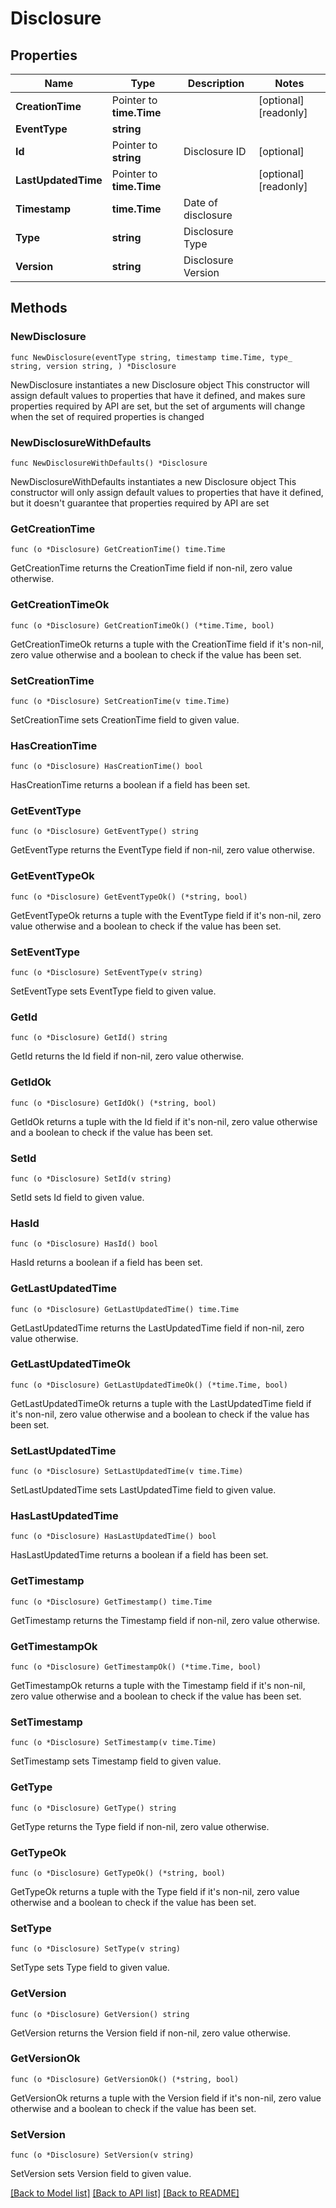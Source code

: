 # Disclosure

## Properties

Name | Type | Description | Notes
------------ | ------------- | ------------- | -------------
**CreationTime** | Pointer to **time.Time** |  | [optional] [readonly] 
**EventType** | **string** |  | 
**Id** | Pointer to **string** | Disclosure ID | [optional] 
**LastUpdatedTime** | Pointer to **time.Time** |  | [optional] [readonly] 
**Timestamp** | **time.Time** | Date of disclosure | 
**Type** | **string** | Disclosure Type | 
**Version** | **string** | Disclosure Version | 

## Methods

### NewDisclosure

`func NewDisclosure(eventType string, timestamp time.Time, type_ string, version string, ) *Disclosure`

NewDisclosure instantiates a new Disclosure object
This constructor will assign default values to properties that have it defined,
and makes sure properties required by API are set, but the set of arguments
will change when the set of required properties is changed

### NewDisclosureWithDefaults

`func NewDisclosureWithDefaults() *Disclosure`

NewDisclosureWithDefaults instantiates a new Disclosure object
This constructor will only assign default values to properties that have it defined,
but it doesn't guarantee that properties required by API are set

### GetCreationTime

`func (o *Disclosure) GetCreationTime() time.Time`

GetCreationTime returns the CreationTime field if non-nil, zero value otherwise.

### GetCreationTimeOk

`func (o *Disclosure) GetCreationTimeOk() (*time.Time, bool)`

GetCreationTimeOk returns a tuple with the CreationTime field if it's non-nil, zero value otherwise
and a boolean to check if the value has been set.

### SetCreationTime

`func (o *Disclosure) SetCreationTime(v time.Time)`

SetCreationTime sets CreationTime field to given value.

### HasCreationTime

`func (o *Disclosure) HasCreationTime() bool`

HasCreationTime returns a boolean if a field has been set.

### GetEventType

`func (o *Disclosure) GetEventType() string`

GetEventType returns the EventType field if non-nil, zero value otherwise.

### GetEventTypeOk

`func (o *Disclosure) GetEventTypeOk() (*string, bool)`

GetEventTypeOk returns a tuple with the EventType field if it's non-nil, zero value otherwise
and a boolean to check if the value has been set.

### SetEventType

`func (o *Disclosure) SetEventType(v string)`

SetEventType sets EventType field to given value.


### GetId

`func (o *Disclosure) GetId() string`

GetId returns the Id field if non-nil, zero value otherwise.

### GetIdOk

`func (o *Disclosure) GetIdOk() (*string, bool)`

GetIdOk returns a tuple with the Id field if it's non-nil, zero value otherwise
and a boolean to check if the value has been set.

### SetId

`func (o *Disclosure) SetId(v string)`

SetId sets Id field to given value.

### HasId

`func (o *Disclosure) HasId() bool`

HasId returns a boolean if a field has been set.

### GetLastUpdatedTime

`func (o *Disclosure) GetLastUpdatedTime() time.Time`

GetLastUpdatedTime returns the LastUpdatedTime field if non-nil, zero value otherwise.

### GetLastUpdatedTimeOk

`func (o *Disclosure) GetLastUpdatedTimeOk() (*time.Time, bool)`

GetLastUpdatedTimeOk returns a tuple with the LastUpdatedTime field if it's non-nil, zero value otherwise
and a boolean to check if the value has been set.

### SetLastUpdatedTime

`func (o *Disclosure) SetLastUpdatedTime(v time.Time)`

SetLastUpdatedTime sets LastUpdatedTime field to given value.

### HasLastUpdatedTime

`func (o *Disclosure) HasLastUpdatedTime() bool`

HasLastUpdatedTime returns a boolean if a field has been set.

### GetTimestamp

`func (o *Disclosure) GetTimestamp() time.Time`

GetTimestamp returns the Timestamp field if non-nil, zero value otherwise.

### GetTimestampOk

`func (o *Disclosure) GetTimestampOk() (*time.Time, bool)`

GetTimestampOk returns a tuple with the Timestamp field if it's non-nil, zero value otherwise
and a boolean to check if the value has been set.

### SetTimestamp

`func (o *Disclosure) SetTimestamp(v time.Time)`

SetTimestamp sets Timestamp field to given value.


### GetType

`func (o *Disclosure) GetType() string`

GetType returns the Type field if non-nil, zero value otherwise.

### GetTypeOk

`func (o *Disclosure) GetTypeOk() (*string, bool)`

GetTypeOk returns a tuple with the Type field if it's non-nil, zero value otherwise
and a boolean to check if the value has been set.

### SetType

`func (o *Disclosure) SetType(v string)`

SetType sets Type field to given value.


### GetVersion

`func (o *Disclosure) GetVersion() string`

GetVersion returns the Version field if non-nil, zero value otherwise.

### GetVersionOk

`func (o *Disclosure) GetVersionOk() (*string, bool)`

GetVersionOk returns a tuple with the Version field if it's non-nil, zero value otherwise
and a boolean to check if the value has been set.

### SetVersion

`func (o *Disclosure) SetVersion(v string)`

SetVersion sets Version field to given value.



[[Back to Model list]](../README.md#documentation-for-models) [[Back to API list]](../README.md#documentation-for-api-endpoints) [[Back to README]](../README.md)



